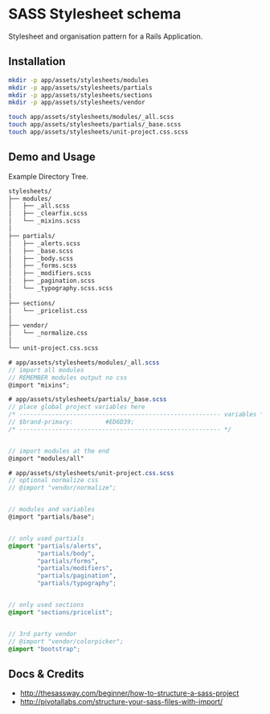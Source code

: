 # SASS Stylesheet schema

Stylesheet and organisation pattern for a Rails Application.

## Installation

```bash
mkdir -p app/assets/stylesheets/modules
mkdir -p app/assets/stylesheets/partials
mkdir -p app/assets/stylesheets/sections
mkdir -p app/assets/stylesheets/vendor

touch app/assets/stylesheets/modules/_all.scss
touch app/assets/stylesheets/partials/_base.scss
touch app/assets/stylesheets/unit-project.css.scss
```

## Demo and Usage

Example Directory Tree. 

```bash
stylesheets/
├── modules/
│   ├── _all.scss
│   ├── _clearfix.scss
│   └── _mixins.scss
│
├── partials/
│   ├── _alerts.scss
│   ├── _base.scss
│   ├── _body.scss
│   ├── _forms.scss
│   ├── _modifiers.scss
│   ├── _pagination.scss
│   └── _typography.scss.scss
│
├── sections/
│   └── _pricelist.css
│
├── vendor/
│   └── _normalize.css
│
└── unit-project.css.scss
```


```scss
# app/assets/stylesheets/modules/_all.scss
// import all modules
// REMEMBER modules output no css
@import "mixins";
```


```scss
# app/assets/stylesheets/partials/_base.scss
// place global project variables here
/* -------------------------------------------------------- variables */
// $brand-primary:         #ED6D39;
/* -------------------------------------------------------- */


// import modules at the end
@import "modules/all"
```


```scss
# app/assets/stylesheets/unit-project.css.scss
// optional normalize css
// @import "vendor/normalize";


// modules and variables
@import "partials/base";


// only used partials
@import "partials/alerts",
		"partials/body",
		"partials/forms",
		"partials/modifiers",
		"partials/pagination",
		"partials/typography";


// only used sections
@import "sections/pricelist";


// 3rd party vendor
// @import "vendor/colorpicker";
@import "bootstrap";
```


## Docs & Credits

* http://thesassway.com/beginner/how-to-structure-a-sass-project
* http://pivotallabs.com/structure-your-sass-files-with-import/
